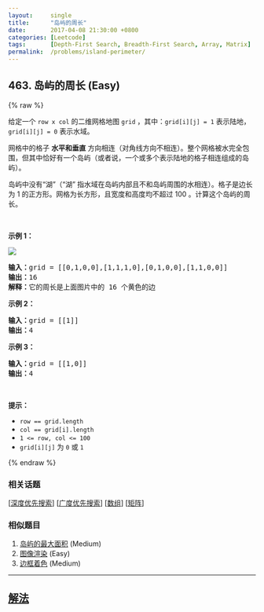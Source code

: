 ```yaml
---
layout:     single
title:      "岛屿的周长"
date:       2017-04-08 21:30:00 +0800
categories: [Leetcode]
tags:       [Depth-First Search, Breadth-First Search, Array, Matrix]
permalink:  /problems/island-perimeter/
---
```


## 463. 岛屿的周长 (Easy)

{% raw %}

<p>给定一个 <code>row x col</code> 的二维网格地图 <code>grid</code> ，其中：<code>grid[i][j] = 1</code> 表示陆地， <code>grid[i][j] = 0</code> 表示水域。</p>

<p>网格中的格子 <strong>水平和垂直</strong> 方向相连（对角线方向不相连）。整个网格被水完全包围，但其中恰好有一个岛屿（或者说，一个或多个表示陆地的格子相连组成的岛屿）。</p>

<p>岛屿中没有“湖”（“湖” 指水域在岛屿内部且不和岛屿周围的水相连）。格子是边长为 1 的正方形。网格为长方形，且宽度和高度均不超过 100 。计算这个岛屿的周长。</p>

<p> </p>

<p><strong>示例 1：</strong></p>

<p><img src="https://assets.leetcode-cn.com/aliyun-lc-upload/uploads/2018/10/12/island.png" /></p>

<pre>
<strong>输入：</strong>grid = [[0,1,0,0],[1,1,1,0],[0,1,0,0],[1,1,0,0]]
<strong>输出：</strong>16
<strong>解释：</strong>它的周长是上面图片中的 16 个黄色的边</pre>

<p><strong>示例 2：</strong></p>

<pre>
<strong>输入：</strong>grid = [[1]]
<strong>输出：</strong>4
</pre>

<p><strong>示例 3：</strong></p>

<pre>
<strong>输入：</strong>grid = [[1,0]]
<strong>输出：</strong>4
</pre>

<p> </p>

<p><strong>提示：</strong></p>

<ul>
	<li><code>row == grid.length</code></li>
	<li><code>col == grid[i].length</code></li>
	<li><code>1 <= row, col <= 100</code></li>
	<li><code>grid[i][j]</code> 为 <code>0</code> 或 <code>1</code></li>
</ul>

{% endraw %}

### 相关话题
  [[深度优先搜索](https://github.com/awesee/leetcode/tree/master/tag/depth-first-search/README.md)]
  [[广度优先搜索](https://github.com/awesee/leetcode/tree/master/tag/breadth-first-search/README.md)]
  [[数组](https://github.com/awesee/leetcode/tree/master/tag/array/README.md)]
  [[矩阵](https://github.com/awesee/leetcode/tree/master/tag/matrix/README.md)]

### 相似题目
  1. [岛屿的最大面积](/problems/max-area-of-island) (Medium)
  1. [图像渲染](/problems/flood-fill) (Easy)
  1. [边框着色](/problems/coloring-a-border) (Medium)

---

## [解法](https://github.com/awesee/leetcode/tree/master/problems/island-perimeter)
